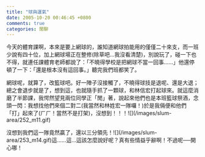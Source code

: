 ```yaml
---
title: "球與運氣"
date: 2005-10-20 00:46:45 +0800
comments: true
categories: 閒聊
---
```

<p>今天的體育課啊，本來是要上網球的，誰知道網球拍能用的僅僅二十來支，而一班少說有四十位，加上網球場正在整修(除草吧...我沒看清楚)，別說玩了，碰一下也不得，就連任課體育老師都說了：「不曉得學校是把網球不當一回事......」他還停頓了一下：「還是根本沒有這回事。」聽完我們班都笑了。</p><p>網球呢，就算了，改籃球吧。好一陣子沒接觸了，不曉得球技是退呢、還是大退；總之會退步就是了，想到這，也就隨手抓了一顆球，和林信宏打起球來。就這麼消磨了半節課，我愕然望見兩位同學正「閒」著，說起來他們也是本班籃球祭酒，念頭一閃：我想找他們來個二對二(我當然和林姓宏一隊囉！)於是我倆便和他們「打」起來了(ㄏㄏ！當然不是打架)，沒想到！！！![](/images/slum-area/252_m11.gif)</p><p>沒想到我們這一隊竟然贏了，還以三分領先！![](/images/slum-area/253_m14.gif)這......這...這該怎麼說好呢？真有些情益乎辭啊！不過呢──開心哪！</p>
